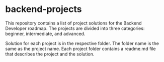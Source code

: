 # backend-projects

This repository contains a list of project solutions for the Backend Developer roadmap. The projects are divided into three categories: beginner, intermediate, and advanced.

Solution for each project is in the respective folder. The folder name is the same as the project name. Each project folder contains a readme.md file that describes the project and the solution.
